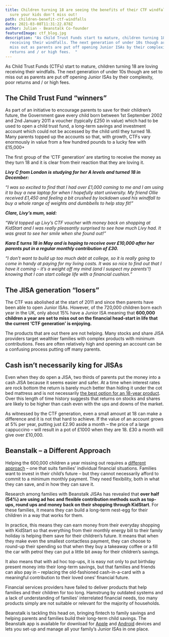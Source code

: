 ```yaml
---
title: Children turning 18 are seeing the benefits of their CTF windfalls - make
  sure your kids don't miss out!
path: children-benefit-ctf-windfalls
date: 2021-03-08T11:31:22.878Z
author: Julian - Beanstalk Co-founder
featuredImage: ctf_blog.jpg
description: "As Child Trust Funds start to mature, children turning 18 are
  receiving their windfalls. The next generation of under 10s though are set to
  miss out as parents are put off opening Junior ISAs by their complexity, poor
  returns and / or high fees.  "
---
```

As Child Trust Funds (CTFs) start to mature, children turning 18 are loving receiving their windfalls. The next generation of under 10s though are set to miss out as parents are put off opening Junior ISAs by their complexity, poor returns and / or high fees. 

## The Child Trust Fund “winners”

As part of an initiative to encourage parents to save for their children’s future, the Government gave every child born between 1st September 2002 and 2nd January 2011 a voucher (typically £250 in value) which had to be used to open a child trust fund, a long-term savings and investment account which could not be accessed by the child until they turned 18. Many parents topped up the accounts so that, with growth, CTFs vary enormously in value from a few hundred pounds to a lucky few with £15,000+

The first group of the ‘CTF generation’ are starting to receive the money as they turn 18 and it is clear from their reaction that they are loving it.

***Livy C from London is studying for her A levels and turned 18 in December:***  

*“I was so excited to find that I had over £1,000 coming to me and I am using it to buy a new laptop for when I hopefully start university. My friend Ollie received £1,450 and feeling a bit crushed by lockdown used his windfall to buy a whole range of weights and dumbbells to help stay fit!”*

***Clare, Livy’s mum, said:*** 

*“We’d topped up Livy’s CTF voucher with money back on shopping at KidStart and I was really pleasantly surprised to see how much Livy had. It was great to see her smile when she found out!”*

***Kara E turns 18 in May and is hoping to receive over £10,000 after her parents put in a regular monthly contribution of £30.*** 

*“I don’t want to build up too much debt at college, so it is really going to come in handy at paying for my living costs. It was so nice to find out that I have it coming – it’s a weight off my mind (and I suspect my parents’!) knowing that I can start college life with a financial cushion.”*

## The JISA generation “losers”

The CTF was abolished at the start of 2011 and since then parents have been able to open Junior ISAs. However, of the 720,000 children born each year in the UK, only about 15% have a Junior ISA meaning that **600,000 children a year are set to miss out on the financial head-start in life that the current ‘CTF generation’ is enjoying.** 

The products that are out there are not helping. Many stocks and share JISA providers target wealthier families with complex products with minimum contributions. Fees are often relatively high and opening an account can be a confusing process putting off many parents.

## Cash isn’t necessarily king for JISAs

Even when they do open a JISA, two thirds of parents put the money into a cash JISA because it seems easier and safer. At a time when interest rates are rock bottom the return is barely much better than hiding it under the cot bed mattress and is not necessarily [the best option for an 18-year product](https://beanstalkapp.co.uk/blog/5-things-you-need-to-consider-this-jisa-season). Over this length of time history suggests that returns on stocks and shares are likely to be higher than cash even with the ups and downs of the market. 

As witnessed by the CTF generation, even a small amount at 18 can make a difference and it is not that hard to achieve. If the value of an account grows at 5% per year, putting just £2.90 aside a month – the price of a large cappuccino – will result in a pot of £1000 when they are 18.  £30 a month will give over £10,000.

## Beanstalk – a Different Approach

Helping the 600,000 children a year missing out requires a [different approach](https://beanstalkapp.co.uk/features) – one that suits families’ individual financial situations. Families want to invest in their child’s future – but they cannot necessarily afford to commit to a minimum monthly payment. They need flexibility, both in what they can save, and in how they can save it.  

Research among families with Beanstalk JISAs has revealed that **over half (54%) are using ad hoc and flexible contribution methods such as top-ups, round ups and money back on their shopping through KidStart**. For these families, it means they can build a long-term nest-egg for their children in a way that works for them. 

In practice, this means they can earn money from their everyday shopping with KidStart so that everything from their monthly energy bill to their family holiday is helping them save for their children’s future. It means that when they make even the smallest contactless payment, they can choose to round-up their spending so that when they buy a takeaway coffee or a fill the car with petrol they can put a little bit away for their children’s savings.  

It also means that with ad hoc top-ups, it is easy not only to put birthday present money into their long-term savings, but that families and friends can also pay in – replacing the old-fashioned cash-in-a-card with a meaningful contribution to their loved ones’ financial future.

Financial services providers have failed to deliver products that help families and their children for too long. Hamstrung by outdated systems and a lack of understanding of families’ interrelated financial needs, too many products simply are not suitable or relevant for the majority of households.

Beanstalk is tackling this head on, bringing fintech to family savings and helping parents and families build their long-term child savings. The Beanstalk app is available for download for [Apple](https://apps.apple.com/gb/app/beanstalk-save-invest/id1470619597) and [Android](https://play.google.com/store/apps/details?id=com.beanstalk) devices and lets you set-up and manage all your family’s Junior ISAs in one place.